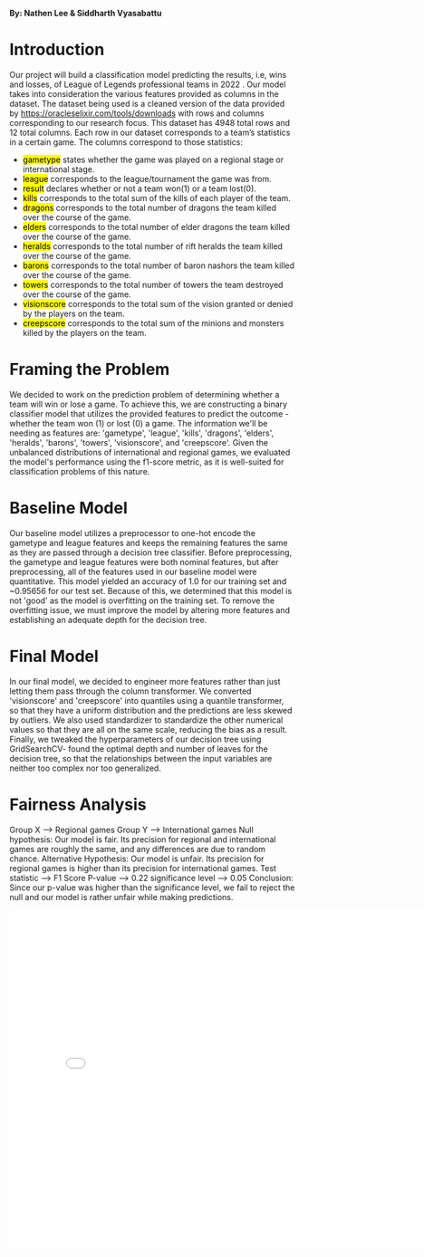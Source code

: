 **By: Nathen Lee & Siddharth Vyasabattu**
# Introduction
Our project will build a classification model predicting the results, i.e, wins and losses, of  League of Legends professional teams in 2022 . Our model takes into consideration the various features provided as columns in the dataset. The dataset being used is a cleaned version of the data provided by https://oracleselixir.com/tools/downloads with rows and columns corresponding to our research focus. This dataset has 4948 total rows and 12 total columns. Each row in our dataset corresponds to a team’s statistics in a certain game.
The columns correspond to those statistics:
- <mark>gametype</mark> states whether the game was played on a regional stage or international stage. 
- <mark>league</mark> corresponds to the league/tournament the game was from.
- <mark>result</mark> declares whether or not a team won(1) or a team lost(0).
- <mark>kills</mark> corresponds to the total sum of the kills of each player of the team. 
- <mark>dragons</mark> corresponds to the total number of dragons the team killed over the course of the game.
- <mark>elders</mark> corresponds to the total number of elder dragons the team killed over the course of the game.
- <mark>heralds</mark> corresponds to the total number of rift heralds the team killed over the course of the game.
- <mark>barons</mark> corresponds to the total number of baron nashors the team killed over the course of the game.
- <mark>towers</mark> corresponds to the total number of towers the team destroyed over the course of the game.
- <mark>visionscore</mark> corresponds to the total sum of the vision granted or denied by the players on the team. 
- <mark>creepscore</mark> corresponds to the total sum of the minions and monsters killed by the players on the team.

# Framing the Problem 
We decided to work on the prediction problem of determining whether a team will win or lose a game. To achieve this, we are constructing a binary classifier model that utilizes the provided features to predict the outcome - whether the team won (1) or lost (0) a game. The information we'll be needing as features are: 'gametype', 'league', 'kills', 'dragons', 'elders', 'heralds', 'barons', 'towers', 'visionscore', and 'creepscore'. Given the unbalanced distributions of international and regional games, we evaluated the model's performance using the f1-score metric, as it is well-suited for classification problems of this nature.

# Baseline Model
Our baseline model utilizes a preprocessor to one-hot encode the gametype and league features and keeps the remaining features the same as they are passed through a decision tree classifier. Before preprocessing, the gametype and league features were both nominal features, but after preprocessing, all of the features used in our baseline model were quantitative. This model yielded an accuracy of 1.0 for our training set and ~0.95656 for our test set. Because of this, we determined that this model is not 'good' as the model is overfitting on the training set. To remove the overfitting issue, we must improve the model by altering more features and establishing an adequate depth for the decision tree.


# Final Model
In our final model, we decided to engineer more features rather than just letting them pass through the column transformer. We converted 'visionscore' and 'creepscore' into quantiles using a quantile transformer, so that they have a uniform distribution and the predictions are less skewed by outliers. We also used standardizer to standardize the other numerical values so that they are all on the same scale, reducing the bias as a result. Finally, we tweaked the hyperparameters of our decision tree using GridSearchCV- found the optimal depth and number of leaves for the decision tree, so that the relationships between the input variables are neither too complex nor too generalized. 

# Fairness Analysis
Group X --> Regional games
Group Y --> International games
Null hypothesis: Our model is fair. Its precision for regional and international games are roughly the same, and any differences are due to random chance.
Alternative Hypothesis: Our model is unfair. Its precision for regional games is higher than its precision for international games.
Test statistic --> F1 Score
P-value --> 0.22
significance level --> 0.05
Conclusion: Since our p-value was higher than the significance level, we fail to reject the null and our model is rather unfair while making predictions.
<iframe src="assets/f1-score.html" width=800 height=600 frameBorder=0></iframe>
